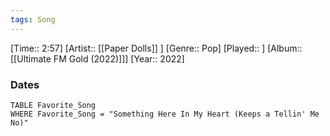 ```yaml
---
tags: Song  
---
```

[Time:: 2:57]
[Artist:: [[Paper Dolls]] ]
[Genre:: Pop]
[Played:: ]
[Album:: [[Ultimate FM Gold (2022)]]]
[Year:: 2022]
### Dates
````dataview
TABLE Favorite_Song
WHERE Favorite_Song = "Something Here In My Heart (Keeps a Tellin' Me No)"
````